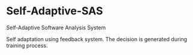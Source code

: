 # Self-Adaptive-SAS
Self-Adaptive Software Analysis System

Self adaptation using feedback system. The decision is generated during training process.
